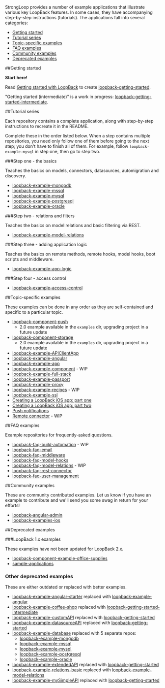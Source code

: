 StrongLoop provides a number of example applications that illustrate various key LoopBack features.  In some cases, they have accompanying step-by-step instructions (tutorials).  The applications fall into several categories:

- [Getting started](#getting-started)
- [Tutorial series](#tutorial-series)
- [Topic-specific examples](#topic-specific-examples)
- [FAQ examples](#faq-examples)
- [Community examples](#community-examples)
- [Deprecated examples](#deprecated-examples)

##Getting started

**Start here!**

Read [Getting started with LoopBack](http://docs.strongloop.com/display/LB/Getting+started+with+LoopBack) to create [loopback-getting-started](https://github.com/strongloop/loopback-getting-started).

"Getting started (intermediate)" is a work in progress: 
[loopback-getting-started-intermediate](https://github.com/strongloop/loopback-getting-started-intermediate).

##Tutorial series

Each repository contains a complete application, along with step-by-step instructions to recreate it 
in the README.

Complete these in the order listed below.  When a step contains multiple repositories, you need only follow 
one of them before going to the next step; you don't have to finish all of them. For example, follow  `loopback-example-mysql` in step one, then go to step two.

###Step one - the basics

Teaches the basics on models, connectors, datasources, automigration and
discovery.

- [loopback-example-mongodb](https://github.com/strongloop/loopback-example-mongodb)
- [loopback-example-mssql](https://github.com/strongloop/loopback-example-mssql)
- [loopback-example-mysql](https://github.com/strongloop/loopback-example-mysql)
- [loopback-example-postgresql](https://github.com/strongloop/loopback-example-postgresql)
- [loopback-example-oracle](https://github.com/strongloop/loopback-example-oracle)

###Step two - relations and filters

Teaches the basics on model relations and basic filtering via REST.

- [loopback-example-model-relations](https://github.com/strongloop/loopback-example-model-relations)

###Step three - adding application logic

Teaches the basics on remote methods, remote hooks, model hooks, boot scripts and middleware.

- [loopback-example-app-logic](https://github.com/strongloop/loopback-example-app-logic)

###Step four - access control

- [loopback-example-access-control](https://github.com/strongloop/loopback-example-access-control)

##Topic-specific examples

These examples can be done in any order as they are self-contained and specific
to a particular topic.

- [loopback-component-push](https://github.com/strongloop/loopback-component-push)
    - 2.0 example available in the `examples` dir, upgrading project in a future
      update
- [loopback-component-storage](https://github.com/strongloop/loopback-component-storage)
    - 2.0 example available in the `examples` dir, upgrading project in a future
      update
- [loopback-example-APIClientApp](https://github.com/strongloop/loopback-example-angular-starter)
- [loopback-example-angular](https://github.com/strongloop/loopback-example-angular)
- [loopback-example-app](https://github.com/strongloop/loopback-example-app)
- [loopback-example-component](https://github.com/strongloop/loopback-example-component) - WIP
- [loopback-example-full-stack](https://github.com/strongloop/loopback-example-full-stack)
- [loopback-example-passport](https://github.com/strongloop/loopback-example-passport)
- [loopback-example-proxy](https://github.com/strongloop/loopback-example-proxy)
- [loopback-example-recipes](https://github.com/strongloop/loopback-example-recipes) - WIP
- [loopback-example-ssl](https://github.com/strongloop/loopback-example-ssl)
- [Creating a LoopBack iOS app: part one](http://docs.strongloop.com/display/LB/Creating+a+LoopBack+iOS+app:+part+one)
- [Creating a LoopBack iOS app: part two](http://docs.strongloop.com/display/LB/Creating+a+LoopBack+iOS+app:+part+two)
- [Push notifications](http://docs.strongloop.com/display/LB/Tutorial:+Push+notifications)
- [Remote connector](https://github.com/strongloop/loopback-example-remote) - WIP


##FAQ examples

Example repositories for frequently-asked questions.

- [loopback-faq-build-automation](https://github.com/strongloop/loopback-faq-build-automation) - WIP
- [loopback-faq-email](https://github.com/strongloop/loopback-faq-email)
- [loopback-faq-middleware](https://github.com/strongloop/loopback-faq-middleware)
- [loopback-faq-model-hooks](https://github.com/strongloop/loopback-faq-model-hooks)
- [loopback-faq-model-relations](https://github.com/strongloop/loopback-faq-model-relations) - WIP
- [loopback-faq-rest-connector](https://github.com/strongloop/loopback-faq-rest-connector)
- [loopback-faq-user-management](https://github.com/strongloop/loopback-faq-user-management)

##Community examples

These are community contributed examples. Let us know if you have an example to
contribute and we'll send you some swag in return for your efforts!

- [loopback-angular-admin](https://github.com/beeman/loopback-angular-admin)
- [loopback-examples-ios](https://github.com/strongloop-community/loopback-examples-ios)

##Deprecated examples

###LoopBack 1.x examples

These examples have not been updated for LoopBack 2.x.

- [loopback-component-example-office-supplies](https://github.com/strongloop/loopback-example-office-supplies)
- [sample-applications](https://github.com/strongloop-community/sample-applications)

### Other deprecated examples

These are either outdated or replaced with better examples.

- [loopback-example-angular-starter](https://github.com/strongloop/loopback-example-angular-starter) replaced with [loopback-example-angular](http://github.com/strongloop/loopback-example-angular)
- [loopback-example-coffee-shop](https://github.com/strongloop/loopback-example-coffee-shop) replaced with [loopback-getting-started-intermediate](http://github.com/strongloop/loopback-getting-started-intermediate)
- [loopback-example-customAPI](https://github.com/strongloop/loopback-example-customAPI) replaced with [loopback-getting-started](http://github.com/strongloop/loopback-getting-started)
- [loopback-example-datasourceAPI](https://github.com/strongloop/loopback-example-datasourceAPI) replaced with [loopback-getting-started](http://github.com/strongloop/getting-started)
- [loopback-example-database](https://github.com/strongloop/loopback-example-database) replaced with 5 separate repos:
    - [loopback-example-mongodb](https://github.com/strongloop/loopback-example-mongodb)
    - [loopback-example-mssql](https://github.com/strongloop/loopback-example-mssql)
    - [loopback-example-mysql](https://github.com/strongloop/loopback-example-mysql)
    - [loopback-example-postgresql](https://github.com/strongloop/loopback-example-postgresql)
    - [loopback-example-oracle](https://github.com/strongloop/loopback-example-oracle)
- [loopback-example-extendedAPI](https://github.com/strongloop/loopback-example-extendedAPI) replaced with [loopback-getting-started](http://github.com/strongloop/loopback-getting-started)
- [loopback-example-relations-basic](https://github.com/strongloop/loopback-example-relations-basic) replaced with [loopback-example-model-relations](http://github.com/strongloop/loopback-example-model-relations)
- [loopback-example-mySimpleAPI](https://github.com/strongloop/loopback-example-mySimpleAPI) replaced with [loopback-getting-started](http://github.com/strongloop/loopback-getting-started)
